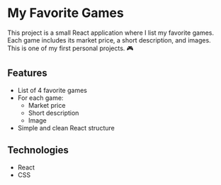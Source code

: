 # My Favorite Games

This project is a small React application where I list my favorite games.  
Each game includes its market price, a short description, and images.  
This is one of my first personal projects. 🎮

## Features

- List of 4 favorite games
- For each game:
  - Market price
  - Short description
  - Image
- Simple and clean React structure

## Technologies

- React
- CSS

